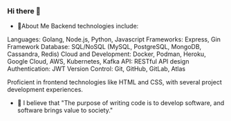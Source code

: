 ### Hi there 👋

- 🌱About Me
Backend technologies include:

Languages: Golang, Node.js, Python, Javascript
Frameworks: Express, Gin Framework
Database: SQL/NoSQL (MySQL, PostgreSQL, MongoDB, Cassandra, Redis)
Cloud and Development: Docker, Podman, Heroku, Google Cloud, AWS, Kubernetes, Kafka
API: RESTful API design
Authentication: JWT
Version Control: Git, GitHub, GitLab, Atlas

Proficient in frontend technologies like HTML and CSS, with several project development experiences.

- 💬 I believe that "The purpose of writing code is to develop software, and software brings value to society."


<!--
**jiasyuanchu/jiasyuanchu** is a ✨ _special_ ✨ repository because its `README.md` (this file) appears on your GitHub profile.


- 🌱 I’m currently learning Javascript.
- 💬 My believe in "The purpose of writing code is to develop software, and software brings value to society."
- 📫 How to reach me: jiasyuanchu@gmail.com
- 🎵 Fun fact: I'm with a 3-octave vocal range.
